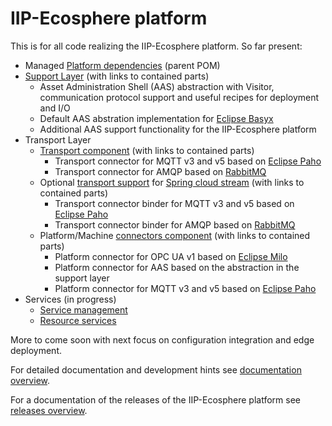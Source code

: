 # IIP-Ecosphere platform

This is for all code realizing the IIP-Ecosphere platform. So far present:
* Managed [Platform dependencies](https://github.com/iip-ecosphere/platform/tree/main/platform/platformDependencies/README.md) (parent POM)
* [Support Layer](https://github.com/iip-ecosphere/platform/tree/main/platform/support/README.md) (with links to contained parts)
    * Asset Administration Shell (AAS) abstraction with Visitor, communication protocol support and useful recipes for deployment and I/O
    * Default AAS abstration implementation for [Eclipse Basyx](https://www.eclipse.org/basyx/)
    * Additional AAS support functionality for the IIP-Ecosphere platform
* Transport Layer
    * [Transport component](https://github.com/iip-ecosphere/platform/tree/main/platform/transport/README.md) (with links to contained parts)
         * Transport connector for MQTT v3 and v5 based on [Eclipse Paho](https://www.eclipse.org/paho/)
         * Transport connector for AMQP based on [RabbitMQ](https://www.rabbitmq.com/)
    * Optional [transport support](https://github.com/iip-ecosphere/platform/tree/main/platform/transport/README.md) for [Spring cloud stream](https://spring.io/projects/spring-cloud-stream) (with links to contained parts)
         * Transport connector binder for MQTT v3 and v5 based on [Eclipse Paho](https://www.eclipse.org/paho/)
         * Transport connector binder for AMQP based on [RabbitMQ](https://www.rabbitmq.com/)
    * Platform/Machine [connectors component](https://github.com/iip-ecosphere/platform/tree/main/platform/connectors/README.md) (with links to contained parts)
       * Platform connector for OPC UA v1 based on [Eclipse Milo](https://projects.eclipse.org/projects/iot.milo)
       * Platform connector for AAS based on the abstraction in the support layer
       * Platform connector for MQTT v3 and v5 based on [Eclipse Paho](https://www.eclipse.org/paho/)
 * Services (in progress)
    * [Service management](https://github.com/iip-ecosphere/platform/tree/main/platform/services/README.md)
    * [Resource services](https://github.com/iip-ecosphere/platform/tree/main/platform/resources/README.md)

More to come soon with next focus on configuration integration and edge deployment. 

For detailed documentation and development hints see [documentation overview](https://github.com/iip-ecosphere/platform/tree/main/platform/documentation/README.md).

For a documentation of the releases of the IIP-Ecosphere platform see [releases overview](https://github.com/iip-ecosphere/platform/tree/main/platform/documentation/RELEASES.md).